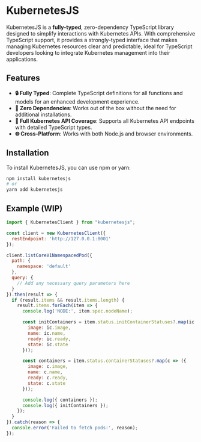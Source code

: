 # KubernetesJS

KubernetesJS is a **fully-typed**, zero-dependency TypeScript library designed to simplify interactions with Kubernetes APIs. With comprehensive TypeScript support, it provides a strongly-typed interface that makes managing Kubernetes resources clear and predictable, ideal for TypeScript developers looking to integrate Kubernetes management into their applications.

## Features

- **🔒 Fully Typed**: Complete TypeScript definitions for all functions and models for an enhanced development experience.
- **🚀 Zero Dependencies**: Works out of the box without the need for additional installations.
- **📡 Full Kubernetes API Coverage**: Supports all Kubernetes API endpoints with detailed TypeScript types.
- **🌐 Cross-Platform**: Works with both Node.js and browser environments.

## Installation

To install KubernetesJS, you can use npm or yarn:

```bash
npm install kubernetesjs
# or
yarn add kubernetesjs

```

## Example (WIP)

```js
import { KubernetesClient } from "kubernetesjs";

const client = new KubernetesClient({
  restEndpoint: 'http://127.0.0.1:8001'
});

client.listCoreV1NamespacedPod({
  path: {
    namespace: 'default'
  },
  query: {
    // Add any necessary query parameters here
  }
}).then(result => {
  if (result.items && result.items.length) {
    result.items.forEach(item => {
      console.log('NODE:', item.spec.nodeName);

      const initContainers = item.status.initContainerStatuses?.map(ic => ({
        image: ic.image,
        name: ic.name,
        ready: ic.ready,
        state: ic.state
      }));

      const containers = item.status.containerStatuses?.map(c => ({
        image: c.image,
        name: c.name,
        ready: c.ready,
        state: c.state
      }));

      console.log({ containers });
      console.log({ initContainers });
    });
  }
}).catch(reason => {
  console.error('Failed to fetch pods:', reason);
});
```

